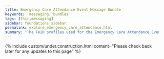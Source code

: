 ```yaml
---
title: Emergency Care Attendance Event Message Bundle
keywords:  messaging, bundles
tags: [fhir,messaging]
sidebar: foundations_sidebar
permalink: explore_emergency_care_attendance.html
summary: "The FHIR profiles used for the Emergency Care Attendance Event Message Bundle"
---
```

{% include custom/under.construction.html content="Please check back later for any updates to this page" %}